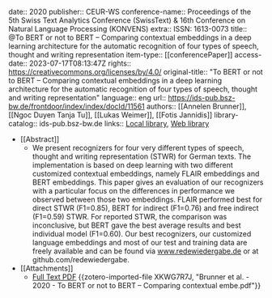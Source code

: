 date:: 2020
publisher:: CEUR-WS
conference-name:: Proceedings of the 5th Swiss Text Analytics Conference (SwissText) & 16th Conference on Natural Language Processing (KONVENS)
extra:: ISSN: 1613-0073
title:: @To BERT or not to BERT – Comparing contextual embeddings in a deep learning architecture for the automatic recognition of four types of speech, thought and writing representation
item-type:: [[conferencePaper]]
access-date:: 2023-07-17T08:13:47Z
rights:: https://creativecommons.org/licenses/by/4.0/
original-title:: "To BERT or not to BERT – Comparing contextual embeddings in a deep learning architecture for the automatic recognition of four types of speech, thought and writing representation"
language:: eng
url:: https://ids-pub.bsz-bw.de/frontdoor/index/index/docId/11561
authors:: [[Annelen Brunner]], [[Ngoc Duyen Tanja Tu]], [[Lukas Weimer]], [[Fotis Jannidis]]
library-catalog:: ids-pub.bsz-bw.de
links:: [Local library](zotero://select/groups/2386895/items/NSE225ZJ), [Web library](https://www.zotero.org/groups/2386895/items/NSE225ZJ)

- [[Abstract]]
	- We present recognizers for four very different types of speech, thought and writing representation (STWR) for German texts. The implementation is based on deep learning with two different customized contextual embeddings, namely FLAIR embeddings and BERT embeddings. This paper gives an evaluation of our recognizers with a particular focus on the differences in performance we observed between those two embeddings. FLAIR performed best for direct STWR (F1=0.85), BERT for indirect (F1=0.76) and free indirect (F1=0.59) STWR. For reported STWR, the comparison was inconclusive, but BERT gave the best average results and best individual model (F1=0.60). Our best recognizers, our customized language embeddings and most of our test and training data are freely available and can be found via www.redewiedergabe.de or at github.com/redewiedergabe.
- [[Attachments]]
	- [Full Text PDF](https://ids-pub.bsz-bw.de/files/11561/Brunner_Tu_Comparing_contextual_embeddings_2020.pdf) {{zotero-imported-file XKWG7R7J, "Brunner et al. - 2020 - To BERT or not to BERT – Comparing contextual embe.pdf"}}